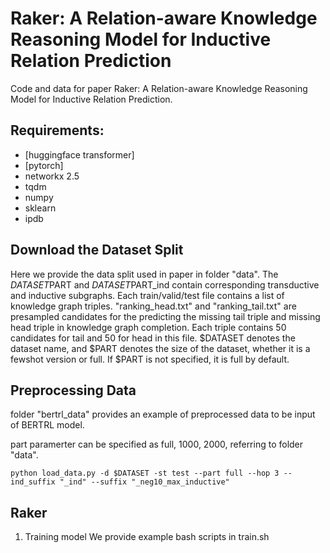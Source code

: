 # Raker: A Relation-aware Knowledge Reasoning Model for Inductive Relation Prediction
Code and data for  paper Raker: A Relation-aware Knowledge Reasoning Model for Inductive Relation Prediction.

## Requirements:
- [huggingface transformer]
- [pytorch]
- networkx 2.5
- tqdm
- numpy
- sklearn
- ipdb

## Download the Dataset Split
Here we provide the data split used in paper in folder "data". The $DATASET$PART and $DATASET$PART_ind contain corresponding transductive and inductive subgraphs. 
Each train/valid/test file contains a list of knowledge graph triples. "ranking_head.txt" and "ranking_tail.txt" are presampled candidates 
for the predicting the missing tail triple and missing head triple in knowledge graph completion. Each triple contains 50 candidates for tail and 50 for head in this file.
$DATASET denotes the dataset name, and $PART denotes the size of the dataset, whether it is a fewshot version or full. If $PART is not specified, it is full by default.


## Preprocessing Data
folder "bertrl_data" provides an example of preprocessed data to be input of BERTRL model. 
<!-- They are actual tsv data examples required for BERTRL. Here we show the example preprocessing scripts. $DATASET denotes the name of the dataset in folder "data", e.g. fb237. -->
part paramerter can be specified as full, 1000, 2000, referring to folder "data".

```
python load_data.py -d $DATASET -st test --part full --hop 3 --ind_suffix "_ind" --suffix "_neg10_max_inductive"
```

## Raker
1. Training model
We provide example bash scripts in train.sh

